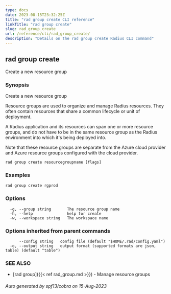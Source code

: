```yaml
---
type: docs
date: 2023-08-15T23:32:25Z
title: "rad group create CLI reference"
linkTitle: "rad group create"
slug: rad_group_create
url: /reference/cli/rad_group_create/
description: "Details on the rad group create Radius CLI command"
---
```

## rad group create

Create a new resource group

### Synopsis

Create a new resource group

Resource groups are used to organize and manage Radius resources. They often contain resources that share a common lifecycle or unit of deployment.

A Radius application and its resources can span one or more resource groups, and do not have to be in the same resource group as the Radius environment into which it's being deployed into.

Note that these resource groups are separate from the Azure cloud provider and Azure resource groups configured with the cloud provider.


```
rad group create resourcegroupname [flags]
```

### Examples

```
rad group create rgprod
```

### Options

```
  -g, --group string       The resource group name
  -h, --help               help for create
  -w, --workspace string   The workspace name
```

### Options inherited from parent commands

```
      --config string   config file (default "$HOME/.rad/config.yaml")
  -o, --output string   output format (supported formats are json, table) (default "table")
```

### SEE ALSO

* [rad group]({{< ref rad_group.md >}})	 - Manage resource groups

###### Auto generated by spf13/cobra on 15-Aug-2023
